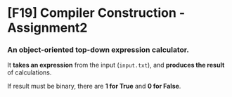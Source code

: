 # [F19] Compiler Construction - Assignment2

### An object-oriented top-down expression calculator.

It **takes an expression** from the input (`input.txt`), and **produces the result** of calculations. 

If result must be binary, there are **1 for True** and **0 for False**.
